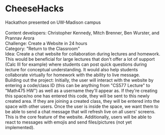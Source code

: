 # CheeseHacks
Hackathon presented on UW-Madison campus<br />
<br />
Content developers: Christopher Kennedy, Mitch Brenner, Ben Wurster, and Prannav Arora<br />
Challenge: Create a Website in 24 hours<br />
Category: "Return to the Classroom"<br />
Idea: Create a chat website for collaboration during lectures and homework. This would be beneficial for large lectures that don't offer a lot of support (Calc III for example) where students can post quick questions during lecture for conceptual understanding. It would also help students collaborate virtually for homework with the ability to live message.<br />
Building out the project: Initially, the user will interact with the website by entering a code/class ID (this can be anything from "CS577 Lecture" to "Math475 HW") as well as a username they'll appear as. If they're creating this space/no one has entered this code, they will be sent to this newly created area. If they are joining a created class, they will be entered into the space with other users. Once the user is inside the space, we want them to be able to send a chat message that will refresh live on all users' screens. This is the core feature of the website. Additionally, users will be able to react to messages with emojis and send files/pictures (not yet implemented).
